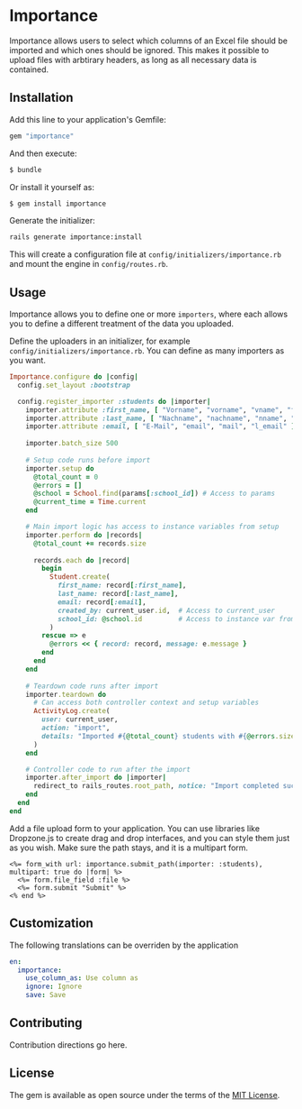 # Importance

Importance allows users to select which columns of an Excel file should be
imported and which ones should be ignored. This makes it possible to upload
files with arbtirary headers, as long as all necessary data is contained.

## Installation

Add this line to your application's Gemfile:

```ruby
gem "importance"
```

And then execute:
```bash
$ bundle
```

Or install it yourself as:
```bash
$ gem install importance
```

Generate the initializer:

```bash
rails generate importance:install
```

This will create a configuration file at `config/initializers/importance.rb` and mount
the engine in `config/routes.rb`.

## Usage

Importance allows you to define one or more `importers`, where each allows you
to define a different treatment of the data you uploaded.

Define the uploaders in an initializer, for example `config/initializers/importance.rb`.
You can define as many importers as you want.

```ruby
Importance.configure do |config|
  config.set_layout :bootstrap

  config.register_importer :students do |importer|
    importer.attribute :first_name, [ "Vorname", "vorname", "vname", "fname", "l_vorname" ]
    importer.attribute :last_name, [ "Nachname", "nachname", "nname", "lname", "l_nachname" ]
    importer.attribute :email, [ "E-Mail", "email", "mail", "l_email" ]
    
    importer.batch_size 500
    
    # Setup code runs before import
    importer.setup do
      @total_count = 0
      @errors = []
      @school = School.find(params[:school_id]) # Access to params
      @current_time = Time.current
    end

    # Main import logic has access to instance variables from setup
    importer.perform do |records|
      @total_count += records.size
      
      records.each do |record|
        begin
          Student.create(
            first_name: record[:first_name],
            last_name: record[:last_name],
            email: record[:email],
            created_by: current_user.id,  # Access to current_user
            school_id: @school.id         # Access to instance var from setup
          )
        rescue => e
          @errors << { record: record, message: e.message }
        end
      end
    end
    
    # Teardown code runs after import
    importer.teardown do
      # Can access both controller context and setup variables
      ActivityLog.create(
        user: current_user,
        action: "import",
        details: "Imported #{@total_count} students with #{@errors.size} errors"
      )
    end

    # Controller code to run after the import
    importer.after_import do |importer|
      redirect_to rails_routes.root_path, notice: "Import completed successfully."
    end
  end
end
```

Add a file upload form to your application. You can use libraries like
Dropzone.js to create drag and drop interfaces, and you can style them just
as you wish. Make sure the path stays, and it is a multipart form. 

```erb
<%= form_with url: importance.submit_path(importer: :students), multipart: true do |form| %>
  <%= form.file_field :file %>
  <%= form.submit "Submit" %>
<% end %>
```

## Customization

The following translations can be overriden by the application

```yml
en:
  importance:
    use_column_as: Use column as
    ignore: Ignore
    save: Save
```

## Contributing
Contribution directions go here.

## License
The gem is available as open source under the terms of the [MIT License](https://opensource.org/licenses/MIT).
